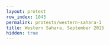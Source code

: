 ```yaml
---
layout: protest
row_index: 1043
permalink: protests/western-sahara-1
title: Western Sahara, September 2015
hidden: true
---
```

